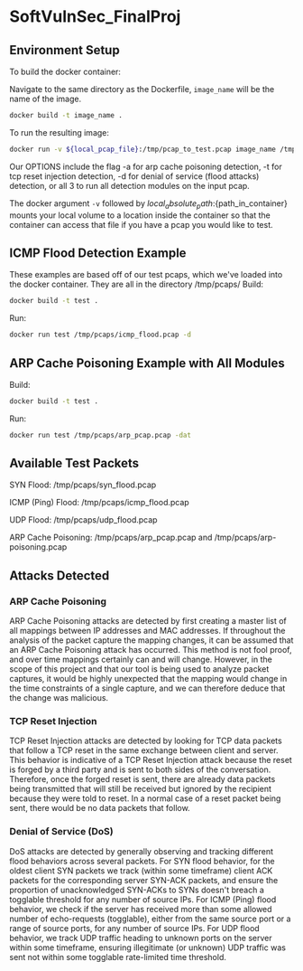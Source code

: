 # SoftVulnSec_FinalProj

## Environment Setup
To build the docker container:

Navigate to the same directory as the Dockerfile, ```image_name``` will be the name of the image.
```bash
docker build -t image_name .
```
To run the resulting image:  
```bash
docker run -v ${local_pcap_file}:/tmp/pcap_to_test.pcap image_name /tmp/pcap_to_test.pcap [OPTIONS]
```

Our OPTIONS include the flag -a for arp cache poisoning detection, -t for tcp reset injection detection, -d for denial of service (flood attacks) detection, or all 3 to run all detection modules on the input pcap.

The docker argument ```-v``` followed by ${local_absolute_path}:${path_in_container} mounts your local volume to a location inside the container so that the container can access that file if you have a pcap you would like to test.

## ICMP Flood Detection Example
These examples are based off of our test pcaps, which we've loaded into the docker container. They are all in the directory /tmp/pcaps/
Build: 
```bash
docker build -t test .
```
Run: 
```bash
docker run test /tmp/pcaps/icmp_flood.pcap -d
```

## ARP Cache Poisoning Example with All Modules
Build: 
```bash
docker build -t test .
```
Run: 
```bash
docker run test /tmp/pcaps/arp_pcap.pcap -dat
```
## Available Test Packets
SYN Flood: /tmp/pcaps/syn_flood.pcap

ICMP (Ping) Flood: /tmp/pcaps/icmp_flood.pcap

UDP Flood: /tmp/pcaps/udp_flood.pcap

ARP Cache Poisoning: /tmp/pcaps/arp_pcap.pcap and /tmp/pcaps/arp-poisoning.pcap

## Attacks Detected
### ARP Cache Poisoning
ARP Cache Poisoning attacks are detected by first creating a master list of all mappings between IP addresses and MAC addresses. If throughout the analysis of the packet capture the mapping changes, it can be assumed that an ARP Cache Poisoning attack has occurred. This method is not fool proof, and over time mappings certainly can and will change. However, in the scope of this project and that our tool is being used to analyze packet captures, it would be highly unexpected that the mapping would change in the time constraints of a single capture, and we can therefore deduce that the change was malicious.

### TCP Reset Injection
TCP Reset Injection attacks are detected by looking for TCP data packets that follow a TCP reset in the same exchange between client and server. This behavior is indicative of a TCP Reset Injection attack because the reset is forged by a third party and is sent to both sides of the conversation. Therefore, once the forged reset is sent, there are already data packets being transmitted that will still be received but ignored by the recipient because they were told to reset. In a normal case of a reset packet being sent, there would be no data packets that follow.

### Denial of Service (DoS)
DoS attacks are detected by generally observing and tracking different flood behaviors across several packets. For SYN flood behavior, for the oldest client SYN packets we track (within some timeframe) client ACK packets for the corresponding server SYN-ACK packets, and ensure the proportion of unacknowledged SYN-ACKs to SYNs doesn't breach a togglable threshold for any number of source IPs. For ICMP (Ping) flood behavior, we check if the server has received more than some allowed number of echo-requests (togglable), either from the same source port or a range of source ports, for any number of source IPs. For UDP flood behavior, we track UDP traffic heading to unknown ports on the server within some timeframe, ensuring illegitimate (or unknown) UDP traffic was sent not within some togglable rate-limited time threshold.
